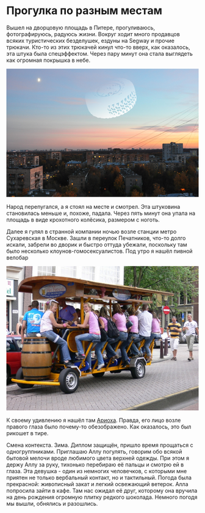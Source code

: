 Прогулка по разным местам
=========================

Вышел на дворцовую площадь в Питере, прогуливаюсь, фотографируюсь, радуюсь жизни. Вокруг ходит много продавцов всяких туристических безделушек, ездуны на Segway и прочие трюкачи. Кто-то из этих трюкачей кинул что-то вверх, как оказалось, эта штука была спецэффектом. Через пару минут она стала выглядеть как огромная покрышка в небе.

[ ![](/pictures/big_fucking_tire.png) ](/pictures/big_fucking_tire.png)

Народ перепугался, а я стоял на месте и смотрел. Эта штуковина становилась меньше и, похоже, падала. Через пять минут она упала на площадь в виде крохотного колёсика, размером с ноготь.

Далее я гулял в странной компании ночью возле станции метро Сухаревская в Москве. Зашли в переулок Печатников, что-то долго искали, забрели во дворик и быстро оттуда убежали, поскольку там было несколько клоунов-гомосексуалистов. Под утро я нашёл пивной велобар

[ ![](/pictures/bierbike.jpg) ](/pictures/bierbike.jpg)

К своему удивлению я нашёл там [Ариоха](http://juick.com/Arioch/). Правда, его лицо возле правого глаза было почему-то обезображено. Как оказалось, это был рикошет в тире.

Смена контекста. Зима. Диплом защищён, пришло время прощаться с одногруппниками. Приглашаю Аллу погулять, говорим обо всякой бытовой мелочи вроде любимого цвета верхней одежды. При этом я держу Аллу за руку, тихонько перебираю её пальцы и смотрю ей в глаза. Эта девушка - один из немногих человечков, с которыми мне приятен не только вербальный контакт, но и тактильный. Погода была прекрасной: живописный закат и легкий освежающий ветерок. Алла попросила зайти в кафе. Там нас ожидал её друг, которому она вручила на день рождения огромную плитку редкого шоколада. Немного погодя мы вышли, обнялись и разошлись.
